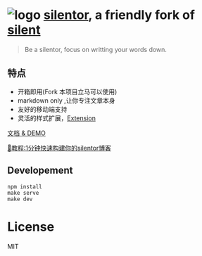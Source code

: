 ![logo](./img/favicon.ico) 
[silentor](https://github.com/Jayin/silentor), a friendly fork of [silent](https://github.com/fritx/silent)
========
> Be a silentor, focus on writting your words down.

特点
----
* 开箱即用(Fork 本项目立马可以使用)
* markdown only ,让你专注文章本身
* 友好的移动端支持
* 灵活的样式扩展，[Extension](./vendor/extension/)

[文档 & DEMO](http://jayin.github.io/silentor/)

[🚀教程:1分钟快速构建你的silentor博客](http://jayinton.com/silentor/?docs/getting-start/main.md)

Developement
------------

```
npm install
make serve
make dev
```

License
===

MIT

